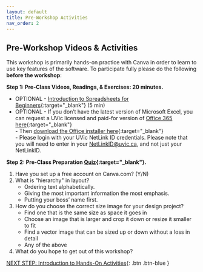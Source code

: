 ```yaml
---
layout: default
title: Pre-Workshop Activities
nav_order: 2
---
```

## Pre-Workshop Videos & Activities
This workshop is primarily hands-on practice with Canva in order to learn to use key features of the software. To participate fully please do the following **before the workshop**:

**Step 1: Pre-Class Videos, Readings, & Exercises: 20 minutes.**<br>
- OPTIONAL - [Introduction to Spreadsheets for Beginners](https://www.youtube.com/watch?v=rJbf-2XXsuY){:target="_blank"} (5 min)<br>
- OPTIONAL - If you don’t have the latest version of Microsoft Excel, you can request a UVic licensed and paid-for version of [Office 365 here](https://onlineservices.uvic.ca/){:target="_blank"}<br>
            -  Then [download the Office installer here](https://portal.office.com){:target="_blank"}<br>
            -  Please login with your UVic NetLink ID credentials. Please note that you will need to enter in your NetLinkID@uvic.ca, and not just your NetLinkID.

**Step 2: Pre-Class Preparation [Quiz](https://forms.gle/hCdadx59ttrM9zsR9){:target="_blank"}.**<br>
1. Have you set up a free account on Canva.com? (Y/N)
2. What is "hierarchy" in layout?
   - Ordering text alphabetically. 
   - Giving the most important information the most emphasis.
   - Putting your boss’ name first.
3. How do you choose the correct size image for your design project?
   - Find one that is the same size as space it goes in
   - Choose an image that is larger and crop it down or resize it smaller to fit
   - Find a vector image that can be sized up or down without a loss in detail
   - Any of the above
4. What do you hope to get out of this workshop?

[NEXT STEP: Introduction to Hands-On Activities](activities-intro.html){: .btn .btn-blue }
